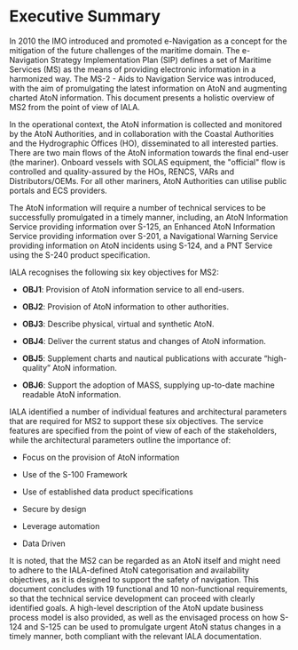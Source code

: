 # Executive Summary

In 2010 the IMO introduced and promoted e-Navigation as a concept for the mitigation of the future challenges of the maritime domain. The e-Navigation Strategy Implementation Plan (SIP) defines a set of Maritime Services (MS) as the means of providing electronic information in a harmonized way. The MS-2 - Aids to Navigation Service was introduced, with the aim of promulgating the latest information on AtoN and augmenting charted AtoN information. This document presents a holistic overview of MS2 from the point of view of IALA.

In the operational context, the AtoN information is collected and monitored by the AtoN Authorities, and in collaboration with the Coastal Authorities and the Hydrographic Offices (HO), disseminated to all interested parties. There are two main flows of the AtoN information towards the final end-user (the mariner). Onboard vessels with SOLAS equipment, the "official" flow is controlled and quality-assured by the HOs, RENCS, VARs and Distributors/OEMs. For all other mariners, AtoN Authorities can utilise public portals and ECS providers.

The AtoN information will require a number of technical services to be successfully promulgated in a timely manner, including, an AtoN Information Service providing information over S-125, an Enhanced AtoN Information Service providing information over S-201, a Navigational Warning Service providing information on AtoN incidents using S-124, and a PNT Service using the S-240 product specification.

IALA recognises the following six key objectives for MS2:

* **OBJ1**: Provision of AtoN information service to all end-users.

* **OBJ2**: Provision of AtoN information to other authorities.

* **OBJ3**: Describe physical, virtual and synthetic AtoN.

* **OBJ4**: Deliver the current status and changes of AtoN information.

* **OBJ5**: Supplement charts and nautical publications with accurate “high-quality” AtoN information.

* **OBJ6**: Support the adoption of MASS, supplying up-to-date machine readable AtoN information.

IALA identified a number of individual features and architectural parameters that are required for MS2 to support these six objectives. The service features are specified from the point of view of each of the stakeholders, while the architectural parameters outline the importance of:

* Focus on the provision of AtoN information

* Use of the S-100 Framework

* Use of established data product specifications

* Secure by design

* Leverage automation

* Data Driven

It is noted, that the MS2 can be regarded as an AtoN itself and might need to adhere to the IALA-defined AtoN categorisation and availability objectives, as it is designed to support the safety of navigation. This document concludes with 19 functional and 10 non-functional requirements, so that the technical service development can proceed with clearly identified goals. A high-level description of the AtoN update business process model is also provided, as well as the envisaged process on how S-124 and S-125 can be used to promulgate urgent AtoN status changes in a timely manner, both compliant with the relevant IALA documentation.